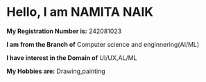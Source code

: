 # Hello, I am **NAMITA NAIK**

**My Registration Number is:** 242081023

**I am from the Branch of** Computer science and enginnering(AI/ML)

**I have interest in the Domain of** UI/UX,AL/ML

**My Hobbies are:** Drawing,painting

